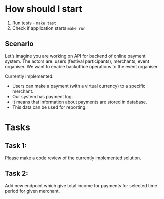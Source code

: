 # How should I start
1. Run tests - `make test`
2. Check if application starts `make run`

## Scenario
Let’s imagine you are working on API for backend of online payment system.
The actors are: users (festival participants), merchants, event organiser.
We want to enable backoffice operations to the event organiser.

Currently implemented:
- Users can make a payment (with a virtual currency) to a specific merchant.
- Our system has payment log.
- It means that information about payments are stored in database.
- This data can be used for reporting.

# Tasks
## Task 1:
Please make a code review of the currently implemented solution.
## Task 2:
Add new endpoint which give total income for payments for selected time period for given merchant.